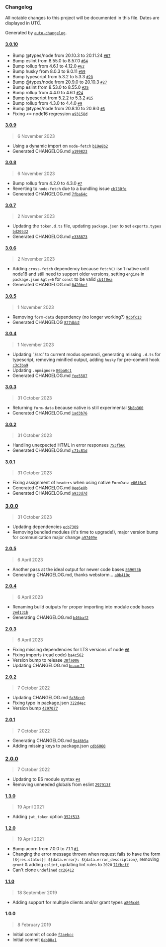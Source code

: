 ### Changelog

All notable changes to this project will be documented in this file. Dates are displayed in UTC.

Generated by [`auto-changelog`](https://github.com/CookPete/auto-changelog).

#### [3.0.10](https://github.com/avoidwork/adobe-ims-servicetoken/compare/3.0.9...3.0.10)

- Bump @types/node from 20.10.3 to 20.11.24 [`#67`](https://github.com/avoidwork/adobe-ims-servicetoken/pull/67)
- Bump eslint from 8.55.0 to 8.57.0 [`#64`](https://github.com/avoidwork/adobe-ims-servicetoken/pull/64)
- Bump rollup from 4.6.1 to 4.12.0 [`#62`](https://github.com/avoidwork/adobe-ims-servicetoken/pull/62)
- Bump husky from 8.0.3 to 9.0.11 [`#59`](https://github.com/avoidwork/adobe-ims-servicetoken/pull/59)
- Bump typescript from 5.3.2 to 5.3.3 [`#28`](https://github.com/avoidwork/adobe-ims-servicetoken/pull/28)
- Bump @types/node from 20.9.0 to 20.10.3 [`#27`](https://github.com/avoidwork/adobe-ims-servicetoken/pull/27)
- Bump eslint from 8.53.0 to 8.55.0 [`#25`](https://github.com/avoidwork/adobe-ims-servicetoken/pull/25)
- Bump rollup from 4.4.0 to 4.6.1 [`#24`](https://github.com/avoidwork/adobe-ims-servicetoken/pull/24)
- Bump typescript from 5.2.2 to 5.3.2 [`#15`](https://github.com/avoidwork/adobe-ims-servicetoken/pull/15)
- Bump rollup from 4.3.0 to 4.4.0 [`#9`](https://github.com/avoidwork/adobe-ims-servicetoken/pull/9)
- Bump @types/node from 20.8.10 to 20.9.0 [`#8`](https://github.com/avoidwork/adobe-ims-servicetoken/pull/8)
- Fixing &lt;= node16 regression [`a93158d`](https://github.com/avoidwork/adobe-ims-servicetoken/commit/a93158d85d5f62c684b3e71f132b8af172cb1dd2)

#### [3.0.9](https://github.com/avoidwork/adobe-ims-servicetoken/compare/3.0.8...3.0.9)

> 6 November 2023

- Using a dynamic import on `node-fetch` [`b19e8b2`](https://github.com/avoidwork/adobe-ims-servicetoken/commit/b19e8b29c141d839f77e310a86ea73559ca57ba3)
- Generated CHANGELOG.md [`a199823`](https://github.com/avoidwork/adobe-ims-servicetoken/commit/a1998231e32d8e602e7cae8e83926ebc5f236fb8)

#### [3.0.8](https://github.com/avoidwork/adobe-ims-servicetoken/compare/3.0.7...3.0.8)

> 6 November 2023

- Bump rollup from 4.2.0 to 4.3.0 [`#7`](https://github.com/avoidwork/adobe-ims-servicetoken/pull/7)
- Reverting to `node-fetch` due to a bundling issue [`cb730fe`](https://github.com/avoidwork/adobe-ims-servicetoken/commit/cb730fe98b294cb5f712eaaa733dec5b71887cd3)
- Generated CHANGELOG.md [`7fba64c`](https://github.com/avoidwork/adobe-ims-servicetoken/commit/7fba64c2e9f523682fce2ec5a11c06826bf962a9)

#### [3.0.7](https://github.com/avoidwork/adobe-ims-servicetoken/compare/3.0.6...3.0.7)

> 2 November 2023

- Updating the `token.d.ts` file, updating `package.json` to set `exports.types` [`bd20532`](https://github.com/avoidwork/adobe-ims-servicetoken/commit/bd20532012bbdd15cf84ca81ca3704baa4765c4c)
- Generated CHANGELOG.md [`e338873`](https://github.com/avoidwork/adobe-ims-servicetoken/commit/e3388730de56b104a12988e9edb5357ba6e86a9f)

#### [3.0.6](https://github.com/avoidwork/adobe-ims-servicetoken/compare/3.0.5...3.0.6)

> 2 November 2023

- Adding `cross-fetch` dependency because `fetch()` isn't native until node18 and still need to support older versions, setting `engine` in `package.json` `&gt;=6` for `const` to be valid [`cb1f0ea`](https://github.com/avoidwork/adobe-ims-servicetoken/commit/cb1f0ea37d8c253b3b3731bb225027334a7b58ee)
- Generated CHANGELOG.md [`0420bef`](https://github.com/avoidwork/adobe-ims-servicetoken/commit/0420bef5c9555d7eec4eb9740c0d6571b6f5a356)

#### [3.0.5](https://github.com/avoidwork/adobe-ims-servicetoken/compare/3.0.4...3.0.5)

> 1 November 2023

- Removing `form-data` dependency (no longer working?) [`9cbfc13`](https://github.com/avoidwork/adobe-ims-servicetoken/commit/9cbfc13fca253bff122bed7eff6f477cc928ad7e)
- Generated CHANGELOG [`827dbb2`](https://github.com/avoidwork/adobe-ims-servicetoken/commit/827dbb2e8dc5ef79bcdf0c51e9ea0ca6be454a05)

#### [3.0.4](https://github.com/avoidwork/adobe-ims-servicetoken/compare/3.0.3...3.0.4)

> 1 November 2023

- Updating './src' to current modus operandi, generating missing `.d.ts` for typescript, removing minified output, adding `husky` for pre-commit hook [`c3c3ba9`](https://github.com/avoidwork/adobe-ims-servicetoken/commit/c3c3ba924f628b56cb4a8b5f4e4b426e844e8cdd)
- Updating `.npmignore` [`86ba0c1`](https://github.com/avoidwork/adobe-ims-servicetoken/commit/86ba0c159a656a9bb8a4586b999bba81a6df6ab0)
- Generated CHANGELOG.md [`fee5587`](https://github.com/avoidwork/adobe-ims-servicetoken/commit/fee5587f6268a596c8bb77702a438b62750f0b97)

#### [3.0.3](https://github.com/avoidwork/adobe-ims-servicetoken/compare/3.0.2...3.0.3)

> 31 October 2023

- Returning `form-data` because native is still experimental [`5b8b360`](https://github.com/avoidwork/adobe-ims-servicetoken/commit/5b8b360c15f635ea8d80128351e8547d419bec0b)
- Generated CHANGELOG.md [`1ad3b76`](https://github.com/avoidwork/adobe-ims-servicetoken/commit/1ad3b760ff389154f48adb6d6e091c2fd5a1b84e)

#### [3.0.2](https://github.com/avoidwork/adobe-ims-servicetoken/compare/3.0.1...3.0.2)

> 31 October 2023

- Handling unexpected HTML in error responses [`753fb66`](https://github.com/avoidwork/adobe-ims-servicetoken/commit/753fb663b22d0ba2ba47759f4c768f510b01c3c2)
- Generated CHANGELOG.md [`c71c81d`](https://github.com/avoidwork/adobe-ims-servicetoken/commit/c71c81d27a557e06fb6af461d25fddd66c0ccd63)

#### [3.0.1](https://github.com/avoidwork/adobe-ims-servicetoken/compare/3.0.0...3.0.1)

> 31 October 2023

- Fixing assignment of `headers` when using native `FormData` [`e06f6c9`](https://github.com/avoidwork/adobe-ims-servicetoken/commit/e06f6c9fea5b7802826c209e0ee6fce72b97ba0b)
- Generated CHANGELOG.md [`0ee6e8b`](https://github.com/avoidwork/adobe-ims-servicetoken/commit/0ee6e8b642e901295594a44d309eabc8739caa44)
- Generated CHANGELOG.md [`a933d7d`](https://github.com/avoidwork/adobe-ims-servicetoken/commit/a933d7d4783afa112dafe34c12311d862fa65f25)

### [3.0.0](https://github.com/avoidwork/adobe-ims-servicetoken/compare/2.0.5...3.0.0)

> 31 October 2023

- Updating dependencies [`ecb7309`](https://github.com/avoidwork/adobe-ims-servicetoken/commit/ecb730926d40f47cd49273db721e5f9c7ee37156)
- Removing bundled modules (it's time to upgrade!), major version bump for communication major change [`a97409e`](https://github.com/avoidwork/adobe-ims-servicetoken/commit/a97409e67a77b23b730a8b6e5a4a9bb3962bbecb)

#### [2.0.5](https://github.com/avoidwork/adobe-ims-servicetoken/compare/2.0.4...2.0.5)

> 6 April 2023

- Another pass at the ideal output for newer code bases [`869653b`](https://github.com/avoidwork/adobe-ims-servicetoken/commit/869653b2f674a67fb777717a1b07fb3a1f9b1257)
- Generating CHANGELOG.md, thanks webstorm... [`a0b410c`](https://github.com/avoidwork/adobe-ims-servicetoken/commit/a0b410ced8fbe6d58e3bbc076a4188060f38b31d)

#### [2.0.4](https://github.com/avoidwork/adobe-ims-servicetoken/compare/2.0.3...2.0.4)

> 6 April 2023

- Renaming build outputs for proper importing into module code bases [`2ed131b`](https://github.com/avoidwork/adobe-ims-servicetoken/commit/2ed131b99ef7c5f5d61cfdebf58d1965c0417fdc)
- Generating CHANGELOG.md [`b46baf2`](https://github.com/avoidwork/adobe-ims-servicetoken/commit/b46baf2abcf0704faf524ddf3b71e624a0d2938a)

#### [2.0.3](https://github.com/avoidwork/adobe-ims-servicetoken/compare/2.0.2...2.0.3)

> 6 April 2023

- Fixing missing dependencies for LTS versions of node [`#6`](https://github.com/avoidwork/adobe-ims-servicetoken/pull/6)
- Fixing imports (read code) [`ba4c562`](https://github.com/avoidwork/adobe-ims-servicetoken/commit/ba4c562001f89386dcab4778ba9f5dad15df7603)
- Version bump to release [`38fa006`](https://github.com/avoidwork/adobe-ims-servicetoken/commit/38fa00695fbd9bd491521287122cd322e6361bf1)
- Updating CHANGELOG.md [`bcaac7f`](https://github.com/avoidwork/adobe-ims-servicetoken/commit/bcaac7ff1a57b0d9856867050d1b0fe0c93ddbfc)

#### [2.0.2](https://github.com/avoidwork/adobe-ims-servicetoken/compare/2.0.1...2.0.2)

> 7 October 2022

- Updating CHANGELOG.md [`fa36cc0`](https://github.com/avoidwork/adobe-ims-servicetoken/commit/fa36cc07cf183ad48d4682cc747eeb4237a1550d)
- Fixing typo in package.json [`322d4ec`](https://github.com/avoidwork/adobe-ims-servicetoken/commit/322d4ec9c7accc368b116a3a482818f3fe9fbc0f)
- Version bump [`4297077`](https://github.com/avoidwork/adobe-ims-servicetoken/commit/429707779a6a86fac58317f858df0fc000ee4bde)

#### [2.0.1](https://github.com/avoidwork/adobe-ims-servicetoken/compare/2.0.0...2.0.1)

> 7 October 2022

- Generating CHANGELOG.md [`9e46b5a`](https://github.com/avoidwork/adobe-ims-servicetoken/commit/9e46b5af5e029715316214a537ef7e4fc034b419)
- Adding missing keys to package.json [`cdb6060`](https://github.com/avoidwork/adobe-ims-servicetoken/commit/cdb60604f74c73436cbd1c5ddb7844689141349b)

### [2.0.0](https://github.com/avoidwork/adobe-ims-servicetoken/compare/1.3.0...2.0.0)

> 7 October 2022

- Updating to ES module syntax [`#4`](https://github.com/avoidwork/adobe-ims-servicetoken/pull/4)
- Removing unneeded globals from eslint [`297913f`](https://github.com/avoidwork/adobe-ims-servicetoken/commit/297913f516023601e244b034db37c1c91ab13c15)

#### [1.3.0](https://github.com/avoidwork/adobe-ims-servicetoken/compare/1.2.0...1.3.0)

> 19 April 2021

- Adding `jwt_token` option [`352f513`](https://github.com/avoidwork/adobe-ims-servicetoken/commit/352f5135ce37fdddfda3bcc95daea6b672f548e5)

#### [1.2.0](https://github.com/avoidwork/adobe-ims-servicetoken/compare/1.1.0...1.2.0)

> 19 April 2021

- Bump acorn from 7.0.0 to 7.1.1 [`#1`](https://github.com/avoidwork/adobe-ims-servicetoken/pull/1)
- Changing the error message thrown when request fails to have the form `[${res.status}] ${data.error}: ${data.error_description}`, removing `grunt` & adding `eslint`, updating lint rules to `2020` [`71fbcff`](https://github.com/avoidwork/adobe-ims-servicetoken/commit/71fbcffb5a82ab9a0c01609f93e1f16c5ede1a1f)
- Can't clone `undefined` [`cc26412`](https://github.com/avoidwork/adobe-ims-servicetoken/commit/cc26412ec80ee45442861d5f8ef52f506e14d92a)

#### [1.1.0](https://github.com/avoidwork/adobe-ims-servicetoken/compare/1.0.0...1.1.0)

> 18 September 2019

- Adding support for multiple clients and/or grant types [`a805cd6`](https://github.com/avoidwork/adobe-ims-servicetoken/commit/a805cd657f3614d55e7ad87070bcab76c202677f)

#### 1.0.0

> 8 February 2019

- Initial commit of code [`f2aebcc`](https://github.com/avoidwork/adobe-ims-servicetoken/commit/f2aebccbe40f0343499a722c17ce5522d92995dd)
- Initial commit [`6ab88a1`](https://github.com/avoidwork/adobe-ims-servicetoken/commit/6ab88a173569db1a9560cf4a1b37de01115f2514)
